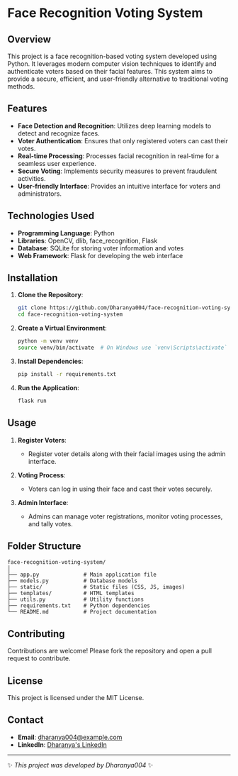 # Face Recognition Voting System

## Overview

This project is a face recognition-based voting system developed using Python. It leverages modern computer vision techniques to identify and authenticate voters based on their facial features. This system aims to provide a secure, efficient, and user-friendly alternative to traditional voting methods.

## Features

- **Face Detection and Recognition**: Utilizes deep learning models to detect and recognize faces.
- **Voter Authentication**: Ensures that only registered voters can cast their votes.
- **Real-time Processing**: Processes facial recognition in real-time for a seamless user experience.
- **Secure Voting**: Implements security measures to prevent fraudulent activities.
- **User-friendly Interface**: Provides an intuitive interface for voters and administrators.

## Technologies Used

- **Programming Language**: Python
- **Libraries**: OpenCV, dlib, face_recognition, Flask
- **Database**: SQLite for storing voter information and votes
- **Web Framework**: Flask for developing the web interface

## Installation

1. **Clone the Repository**:
    ```bash
    git clone https://github.com/Dharanya004/face-recognition-voting-system.git
    cd face-recognition-voting-system
    ```

2. **Create a Virtual Environment**:
    ```bash
    python -m venv venv
    source venv/bin/activate  # On Windows use `venv\Scripts\activate`
    ```

3. **Install Dependencies**:
    ```bash
    pip install -r requirements.txt
    ```

4. **Run the Application**:
    ```bash
    flask run
    ```

## Usage

1. **Register Voters**:
    - Register voter details along with their facial images using the admin interface.
    
2. **Voting Process**:
    - Voters can log in using their face and cast their votes securely.

3. **Admin Interface**:
    - Admins can manage voter registrations, monitor voting processes, and tally votes.

## Folder Structure

```
face-recognition-voting-system/
│
├── app.py              # Main application file
├── models.py           # Database models
├── static/             # Static files (CSS, JS, images)
├── templates/          # HTML templates
├── utils.py            # Utility functions
├── requirements.txt    # Python dependencies
└── README.md           # Project documentation
```

## Contributing

Contributions are welcome! Please fork the repository and open a pull request to contribute.

## License

This project is licensed under the MIT License.

## Contact

- **Email**: [dharanya004@example.com](mailto:dharanya004@example.com)
- **LinkedIn**: [Dharanya's LinkedIn](https://www.linkedin.com/in/dharanya004)

---

✨ _This project was developed by Dharanya004_ ✨

```` ▋